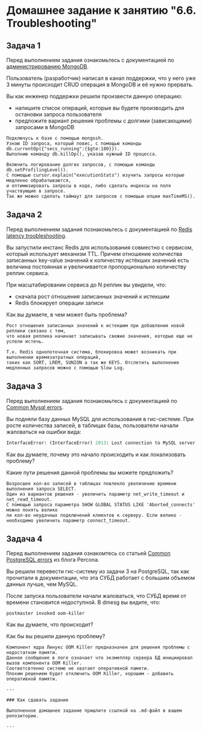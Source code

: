 # Домашнее задание к занятию "6.6. Troubleshooting"

## Задача 1

Перед выполнением задания ознакомьтесь с документацией по [администрированию MongoDB](https://docs.mongodb.com/manual/administration/).

Пользователь (разработчик) написал в канал поддержки, что у него уже 3 минуты происходит CRUD операция в MongoDB и её 
нужно прервать. 

Вы как инженер поддержки решили произвести данную операцию:
- напишите список операций, которые вы будете производить для остановки запроса пользователя
- предложите вариант решения проблемы с долгими (зависающими) запросами в MongoDB

```
Подключусь к базе с помощью mongosh.
Узнаю ID запроса, который повис, с помощью команды db.currentOp({"secs_running":{$gte:180}}).
Выполнию команду db.killOp(), указав нужный ID процесса.

Включить логирование долгих запросов, с помощью команды db.setProfilingLevel().
С помощью cursor.explain("executionStats") изучить запросы которые медленно обрабатываются,  
и оптимизировать запросы в коде, либо сделать индексы на поля участвующие в запросе.
Так же можно сделать таймаут для запросов с помощью опции maxTimeMS().
```

## Задача 2

Перед выполнением задания познакомьтесь с документацией по [Redis latency troobleshooting](https://redis.io/topics/latency).

Вы запустили инстанс Redis для использования совместно с сервисом, который использует механизм TTL. 
Причем отношение количества записанных key-value значений к количеству истёкших значений есть величина постоянная и
увеличивается пропорционально количеству реплик сервиса. 

При масштабировании сервиса до N реплик вы увидели, что:
- сначала рост отношения записанных значений к истекшим
- Redis блокирует операции записи

Как вы думаете, в чем может быть проблема?
```
Рост отношения записанных значений к истекшим при добавлении новой реплики связано с тем,  
что новая реплика начинает записывать свежие значения, которые еще не успели истечь.

Т.к. Redis однопоточная система, блокировка может возникать при выполнении времязатратных операций,  
таких как SORT, LREM, SUNION а так же KEYS. Отслетить выполнение медленных запросов можно с помощью Slow Log.
 ```
## Задача 3

Перед выполнением задания познакомьтесь с документацией по [Common Mysql errors](https://dev.mysql.com/doc/refman/8.0/en/common-errors.html).

Вы подняли базу данных MySQL для использования в гис-системе. При росте количества записей, в таблицах базы,
пользователи начали жаловаться на ошибки вида:
```python
InterfaceError: (InterfaceError) 2013: Lost connection to MySQL server during query u'SELECT..... '
```

Как вы думаете, почему это начало происходить и как локализовать проблему?

Какие пути решения данной проблемы вы можете предложить?
```
Возросшее кол-во записей в таблицах повлекло увеличение времени выполнения запроса SELECT.
Один из вариантов решения - увеличить параметр net_write_timeout и net_read_timeout.
С помощью запроса параметра SHOW GLOBAL STATUS LIKE 'Aborted_connects' можно понять велико  
ли кол-во неудачных подключений клиентов к серверу. Если велико - необходимо увеличить параметр connect_timeout. 
```

## Задача 4

Перед выполнением задания ознакомтесь со статьей [Common PostgreSQL errors](https://www.percona.com/blog/2020/06/05/10-common-postgresql-errors/) из блога Percona.

Вы решили перевести гис-систему из задачи 3 на PostgreSQL, так как прочитали в документации, что эта СУБД работает с 
большим объемом данных лучше, чем MySQL.

После запуска пользователи начали жаловаться, что СУБД время от времени становится недоступной. В dmesg вы видите, что:

`postmaster invoked oom-killer`

Как вы думаете, что происходит?

Как бы вы решили данную проблему?
```
Компонент ядра Линукс OOM Killer предназначен для решения проблемы с недостатком памяти.  
Данное сообщение в логе означает что экзмепляр сервера БД инициировал вызов компонента OOM Killer.  
Соответсвтенно системе не хватает оперативной памяти.  
Плохим решением будет отключить OOM Killer, хорошим - добавить оперативной памяти.

---

### Как cдавать задание

Выполненное домашнее задание пришлите ссылкой на .md-файл в вашем репозитории.

---
